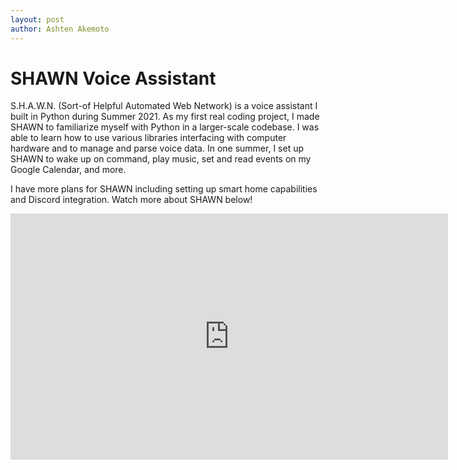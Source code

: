 ```yaml
---
layout: post
author: Ashten Akemoto
---
```


# SHAWN Voice Assistant

S.H.A.W.N. (Sort-of Helpful Automated Web Network) is a voice assistant I built in Python during Summer 2021. As my first real coding project, I made SHAWN to familiarize myself with Python in a larger-scale codebase. I was able to learn how to use various libraries interfacing with computer hardware and to manage and parse voice data. In one summer, I set up SHAWN to wake up on command, play music, set and read events on my Google Calendar, and more. 

I have more plans for SHAWN including setting up smart home capabilities and Discord integration. Watch more about SHAWN below!

<iframe width="700" height="394" src="https://youtube.com/embed/T1slwQKglls" title="YouTube video player" frameborder="0" allow="accelerometer; autoplay;   clipboard-write; encrypted-media; gyroscope; picture-in-picture" allowfullscreen></iframe>
